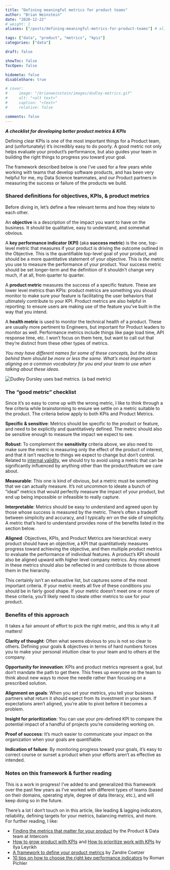 ```yaml
---
title: "Defining meaningful metrics for product teams"
author: "Brian Weinstein"
date: "2020-12-22"
# weight: 1
aliases: ["/posts/defining-meaningful-metrics-for-product-teams"] # alias url / permalink

tags: ["data", "product", "metrics", "kpis"]
categories: ["data"]

draft: false

showToc: false
TocOpen: false

hidemeta: false
disableShare: true

# cover:
#     image: "/brianweinstein/images/dudley-metrics.gif"
#     alt: "<alt text>"
#     caption: "<text>"
#     relative: false

comments: false
---
```




**_A checklist for developing better product metrics & KPIs_**

Defining clear KPIs is one of the most important things for a Product team, and (unfortunately) it’s incredibly easy to do poorly. A good metric not only helps evaluate your product’s performance, but also guides your team in building the right things to progress you toward your goal.

The framework described below is one I’ve used for a few years while working with teams that develop software products, and has been very helpful for me, my Data Science teammates, and our Product partners in measuring the success or failure of the products we build.

### Shared definitions for objectives, KPIs, & product metrics

Before diving in, let’s define a few relevant terms and how they relate to each other.

An **objective** is a description of the impact you want to have on the business. It should be qualitative, easy to understand, and somewhat obvious.

A **key performance indicator (KPI)** (aka **success metric**) is the one, top-level metric that measures if your product is driving the outcome outlined in the Objective. This is the quantifiable top-level goal of your product, and should be a more quantitative statement of your objective. This is *the* metric you use to measure the performance of your product. Your success metric should be set longer-term and the definition of it shouldn’t change very much, if at all, from quarter to quarter.

A **product metric** measures the success of a specific feature. These are lower level metrics than KPIs: product metrics are something you should monitor to make sure your feature is facilitating the user behaviors that ultimately contribute to your KPI. Product metrics are also helpful in reporting: to ensure users are making use of the feature you’ve built in the way that you intend.

A **health metric** is used to monitor the technical health of a product. These are usually more pertinent to Engineers, but important for Product leaders to monitor as well. Performance metrics include things like page load time, API response time, etc. I won’t focus on them here, but want to call out that they’re distinct from these other types of metrics.

*You may have different names for some of these concepts, but the ideas behind them should be more or less the same. What’s most important is aligning on a common vocabulary for you and your team to use when talking about these ideas.*

![Dudley Dursley uses bad metrics.](/brianweinstein/images/dudley-metrics.gif)
(a bad metric)

### The “good metric” checklist

Since it’s so easy to come up with the wrong metric, I like to think through a few criteria while brainstorming to ensure we settle on a metric suitable to the product. The criteria below apply to both KPIs and Product Metrics.

**Specific & sensitive**: Metrics should be specific to the product or feature, and need to be explicitly and quantitatively defined. The metric should also be sensitive enough to measure the impact we expect to see.

**Robust**: To complement the **sensitivity** criteria above, we also need to make sure the metric is measuring only the effect of the product of interest, and that it isn’t reactive to things we expect to change but don’t control. Related to [internal validity](https://en.wikipedia.org/wiki/Internal_validity), we should try to avoid using a metric that can be significantly influenced by anything other than the product/feature we care about.

**Measurable**: This one is kind of obvious, but a metric must be something that we can actually measure. It’s not uncommon to ideate a bunch of “ideal” metrics that would perfectly measure the impact of your product, but end up being impossible or infeasible to really capture.

**Interpretable**: Metrics should be easy to understand and agreed upon by those whose success is measured by the metric. There’s often a tradeoff between simplicity and accuracy, and I typically err on the side of simplicity. A metric that’s hard to understand provides none of the benefits listed in the section below.

**Aligned**: Objectives, KPIs, and Product Metrics are hierarchical: every product should have an objective, a KPI that quantitatively measures progress toward achieving the objective, and then multiple product metrics to evaluate the performance of individual features. A product’s KPI should also be aligned upward with higher level company metrics. Any movement in these metrics should also be reflected in and contribute to those above them in the hierarchy.

This certainly isn’t an exhaustive list, but captures some of the most important criteria. If your metric meets all five of these conditions you should be in fairly good shape. If your metric doesn’t meet one or more of these criteria, you’ll likely need to ideate other metrics to use for your product.

### Benefits of this approach

It takes a fair amount of effort to pick the right metric, and this is why it all matters!

**Clarity of thought**: Often what seems obvious to you is not so clear to others. Defining your goals & objectives in terms of hard numbers forces you to make your personal intuition clear to your team and to others at the company.

**Opportunity for innovation**: KPIs and product metrics represent a goal, but don’t mandate the path to get there. This frees up everyone on the team to think about new ways to move the needle rather than focusing on a prescribed solution.

**Alignment on goals**: When you set your metrics, you tell your business partners what return it should expect from its investment in your team. If expectations aren’t aligned, you’re able to pivot before it becomes a problem.

**Insight for prioritization**: You can use your pre-defined KPI to compare the potential impact of a handful of projects you’re considering working on.

**Proof of success**: It’s much easier to communicate your impact on the organization when your goals are quantifiable.

**Indication of failure**: By monitoring progress toward your goals, it’s easy to correct course or sunset a product when your efforts aren’t as effective as intended.

### Notes on this framework & further reading

This is a work in progress! I’ve added to and generalized this framework over the past few years as I’ve worked with different types of teams (based on their domains, operating style, degree of data literacy, etc.), and will keep doing so in the future.

There’s a lot I don’t touch on in this article, like leading & lagging indicators, reliability, defining targets for your metrics, balancing metrics, and more. For further reading, I like:

- [Finding the metrics that matter for your product](https://www.intercom.com/blogfinding-the-metrics-that-matter-for-your-product/) by the Product & Data team at Intercom
- [How to grow product with KPIs](https://medium.com/@ilnem/growing-product-with-kpi-trees-34d91f49671b) and [How to prioritize work with KPIs](https://medium.com/@ilnem/how-to-prioritize-projects-or-the-main-product-growth-equation-9cc08da2e160) by Ilya Leyrikh
- [A framework to define your product metrics](https://uxdesign.cc/a-framework-to-define-your-product-metrics-6ca9837bfc8b) by Zandre Coetzer
- [10 tips on how to choose the right key performance indicators](https://www.romanpichler.com/blog/10-tips-how-to-choose-the-right-product-key-performance-indicators-kpis/) by Roman Pichler
